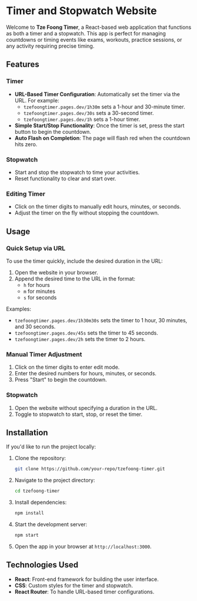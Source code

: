 # Timer and Stopwatch Website

Welcome to **Tze Foong Timer**, a React-based web application that functions as both a timer and a stopwatch. This app is perfect for managing countdowns or timing events like exams, workouts, practice sessions, or any activity requiring precise timing.

## Features

### Timer
- **URL-Based Timer Configuration**: Automatically set the timer via the URL. For example:
  - `tzefoongtimer.pages.dev/1h30m` sets a 1-hour and 30-minute timer.
  - `tzefoongtimer.pages.dev/30s` sets a 30-second timer.
  - `tzefoongtimer.pages.dev/1h` sets a 1-hour timer.
- **Simple Start/Stop Functionality**: Once the timer is set, press the start button to begin the countdown.
- **Auto Flash on Completion**: The page will flash red when the countdown hits zero.

### Stopwatch
- Start and stop the stopwatch to time your activities.
- Reset functionality to clear and start over.

### Editing Timer
- Click on the timer digits to manually edit hours, minutes, or seconds.
- Adjust the timer on the fly without stopping the countdown.

## Usage

### Quick Setup via URL
To use the timer quickly, include the desired duration in the URL:

1. Open the website in your browser.
2. Append the desired time to the URL in the format:
   - `h` for hours
   - `m` for minutes
   - `s` for seconds

Examples:
- `tzefoongtimer.pages.dev/1h30m30s` sets the timer to 1 hour, 30 minutes, and 30 seconds.
- `tzefoongtimer.pages.dev/45s` sets the timer to 45 seconds.
- `tzefoongtimer.pages.dev/2h` sets the timer to 2 hours.

### Manual Timer Adjustment
1. Click on the timer digits to enter edit mode.
2. Enter the desired numbers for hours, minutes, or seconds.
3. Press "Start" to begin the countdown.

### Stopwatch
1. Open the website without specifying a duration in the URL.
2. Toggle to stopwatch to start, stop, or reset the timer.

## Installation

If you'd like to run the project locally:

1. Clone the repository:
   ```bash
   git clone https://github.com/your-repo/tzefoong-timer.git
   ```

2. Navigate to the project directory:
   ```bash
   cd tzefoong-timer
   ```

3. Install dependencies:
   ```bash
   npm install
   ```

4. Start the development server:
   ```bash
   npm start
   ```

5. Open the app in your browser at `http://localhost:3000`.

## Technologies Used

- **React**: Front-end framework for building the user interface.
- **CSS**: Custom styles for the timer and stopwatch.
- **React Router**: To handle URL-based timer configurations.